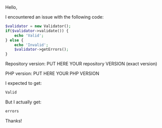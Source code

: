 Hello,

I encountered an issue with the following code:

```php
$validator = new Validator();
if($validator->validate()) {
    echo 'Valid';
} else {
    echo 'Invalid';
    $validator->getErrors();
}
```

Repository version: PUT HERE YOUR repository VERSION (exact version)

PHP version: PUT HERE YOUR PHP VERSION

I expected to get:
```php
Valid
```
But I actually get:
```php
errors
```
Thanks!
